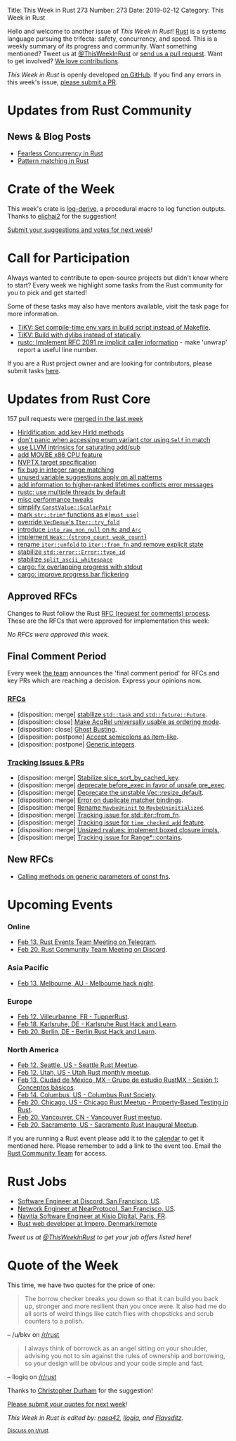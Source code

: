 Title: This Week in Rust 273
Number: 273
Date: 2019-02-12
Category: This Week in Rust

Hello and welcome to another issue of *This Week in Rust*!
[Rust](http://rust-lang.org) is a systems language pursuing the trifecta: safety, concurrency, and speed.
This is a weekly summary of its progress and community.
Want something mentioned? Tweet us at [@ThisWeekInRust](https://twitter.com/ThisWeekInRust) or [send us a pull request](https://github.com/cmr/this-week-in-rust).
Want to get involved? [We love contributions](https://github.com/rust-lang/rust/blob/master/CONTRIBUTING.md).

*This Week in Rust* is openly developed [on GitHub](https://github.com/cmr/this-week-in-rust).
If you find any errors in this week's issue, [please submit a PR](https://github.com/cmr/this-week-in-rust/pulls).

# Updates from Rust Community

## News & Blog Posts
* [Fearless Concurrency in Rust ](https://blog.knoldus.com/fearless-concurrency-in-rust/)
* [Pattern matching in Rust ](https://blog.knoldus.com/pattern-matching-in-rust-2/)

# Crate of the Week

This week's crate is [log-derive](https://crates.io/crates/log-derive), a procedural macro to log function outputs. Thanks to [elichai2](https://users.rust-lang.org/t/crate-of-the-week/2704/482) for the suggestion!

[Submit your suggestions and votes for next week][submit_crate]!

[submit_crate]: https://users.rust-lang.org/t/crate-of-the-week/2704

# Call for Participation

Always wanted to contribute to open-source projects but didn't know where to start?
Every week we highlight some tasks from the Rust community for you to pick and get started!

Some of these tasks may also have mentors available, visit the task page for more information.

* [TiKV: Set compile-time env vars in build script instead of Makefile](https://github.com/tikv/tikv/issues/4051).
* [TiKV: Build with dylibs instead of statically](https://github.com/tikv/tikv/issues/4151).
* [rustc: Implement RFC 2091 re implicit caller information](https://github.com/rust-lang/rust/issues/47809) - make 'unwrap' report a useful line number.

If you are a Rust project owner and are looking for contributors, please submit tasks [here][guidelines].

[guidelines]: https://users.rust-lang.org/t/twir-call-for-participation/4821

# Updates from Rust Core

157 pull requests were [merged in the last week][merged]

[merged]: https://github.com/search?q=is%3Apr+org%3Arust-lang+is%3Amerged+merged%3A2019-01-28..2019-02-04

* [HirIdification: add key HirId methods](https://github.com/rust-lang/rust/pull/58090)
* [don't panic when accessing enum variant ctor using `Self` in match](https://github.com/rust-lang/rust/pull/58007)
* [use LLVM intrinsics for saturating add/sub](https://github.com/rust-lang/rust/pull/58003)
* [add MOVBE x86 CPU feature](https://github.com/rust-lang/rust/pull/57999)
* [NVPTX target specification](https://github.com/rust-lang/rust/pull/57937)
* [fix bug in integer range matching](https://github.com/rust-lang/rust/pull/57978)
* [unused variable suggestions apply on all patterns](https://github.com/rust-lang/rust/pull/57899)
* [add information to higher-ranked lifetimes conflicts error messages](https://github.com/rust-lang/rust/pull/57901)
* [rustc: use multiple threads by default](https://github.com/rust-lang/rust/pull/57948)
* [misc performance tweaks](https://github.com/rust-lang/rust/pull/57916)
* [simplify `ConstValue::ScalarPair`](https://github.com/rust-lang/rust/pull/57442)
* [mark `str::trim*` functions as `#[must_use]`](https://github.com/rust-lang/rust/pull/57106)
* [override `VecDeque`'s `Iter::try_fold`](https://github.com/rust-lang/rust/pull/57974)
* [introduce `into_raw_non_null` on `Rc` and `Arc`](https://github.com/rust-lang/rust/pull/57934)
* [implement `Weak::`{`strong_count`, `weak_count`}](https://github.com/rust-lang/rust/pull/56696)
* [rename `iter::unfold` to `iter::from_fn` and remove explicit state](https://github.com/rust-lang/rust/pull/58062)
* [stabilize `std::error::Error::type_id`](https://github.com/rust-lang/rust/pull/58048)
* [stabilize `split_ascii_whitespace`](https://github.com/rust-lang/rust/pull/58047)
* [cargo: fix overlapping progress with stdout](https://github.com/rust-lang/cargo/pull/6618)
* [cargo: improve progress bar flickering](https://github.com/rust-lang/cargo/pull/6615)

## Approved RFCs

Changes to Rust follow the Rust [RFC (request for comments)
process](https://github.com/rust-lang/rfcs#rust-rfcs). These
are the RFCs that were approved for implementation this week:

*No RFCs were approved this week.*

## Final Comment Period

Every week [the team](https://www.rust-lang.org/team.html) announces the
'final comment period' for RFCs and key PRs which are reaching a
decision. Express your opinions now.

### [RFCs](https://github.com/rust-lang/rfcs/labels/final-comment-period)

* [disposition: merge] [stabilize `std::task` and `std::future::Future`](https://github.com/rust-lang/rfcs/pull/2592).
* [disposition: close] [Make AcqRel universally usable as ordering mode](https://github.com/rust-lang/rfcs/pull/2503).
* [disposition: close] [Ghost Busting](https://github.com/rust-lang/rfcs/pull/2357).
* [disposition: postpone] [Accept semicolons as item-like](https://github.com/rust-lang/rfcs/pull/2479).
* [disposition: postpone] [Generic integers](https://github.com/rust-lang/rfcs/pull/2581).

### [Tracking Issues & PRs](https://github.com/rust-lang/rust/labels/final-comment-period)

* [disposition: merge] [Stabilize slice_sort_by_cached_key](https://github.com/rust-lang/rust/pull/58074).
* [disposition: merge] [deprecate before_exec in favor of unsafe pre_exec](https://github.com/rust-lang/rust/pull/58059).
* [disposition: merge] [Deprecate the unstable Vec::resize_default](https://github.com/rust-lang/rust/pull/57656).
* [disposition: merge] [Error on duplicate matcher bindings](https://github.com/rust-lang/rust/pull/57617).
* [disposition: merge] [Rename `MaybeUninit` to `MaybeUninitialized`](https://github.com/rust-lang/rust/pull/56138).
* [disposition: merge] [Tracking issue for std::iter::from_fn](https://github.com/rust-lang/rust/issues/55977).
* [disposition: merge] [Tracking issue for `time_checked_add` feature](https://github.com/rust-lang/rust/issues/55940).
* [disposition: merge] [Unsized rvalues: implement boxed closure impls.](https://github.com/rust-lang/rust/pull/55431).
* [disposition: merge] [Tracking issue for Range*::contains](https://github.com/rust-lang/rust/issues/32311).

## New RFCs

* [Calling methods on generic parameters of const fns](https://github.com/rust-lang/rfcs/pull/2632).

# Upcoming Events

### Online

* [Feb 13. Rust Events Team Meeting on Telegram](https://t.me/joinchat/EkKINhHCgZ9llzvPidOssA).
* [Feb 20. Rust Community Team Meeting on Discord](https://discordapp.com/channels/442252698964721669/443773747350994945).

### Asia Pacific

* [Feb 13. Melbourne, AU - Melbourne hack night](https://www.meetup.com/Rust-Melbourne/events/257974991/).

### Europe

* [Feb 12. Villeurbanne, FR - TupperRust](https://tupperrust.github.io).
* [Feb 18. Karlsruhe, DE - Karlsruhe Rust Hack and Learn](https://www.meetup.com/Rust-Hack-Learn-Karlsruhe/events/258728236/).
* [Feb 20. Berlin, DE - Berlin Rust Hack and Learn](https://www.meetup.com/opentechschool-berlin/events/rjgkhqyzdbbc/).

### North America

* [Feb 12. Seattle, US - Seattle Rust Meetup](https://www.meetup.com/Seattle-Rust-Meetup/events/nzfspqyzdbpb/).
* [Feb 12. Utah, US - Utah Rust monthly meetup](https://www.meetup.com/utahrust/events/257819656/).
* [Feb 13. Ciudad de México, MX - Grupo de estudio RustMX - Sesión 1: Conceptos básicos](https://www.meetup.com/Rust-MX/events/258659340/).
* [Feb 14. Columbus, US - Columbus Rust Society](https://www.meetup.com/columbus-rs/events/dbcfrpyzdbsb/).
* [Feb 20. Chicago, US - Chicago Rust Meetup - Property-Based Testing in Rust](https://www.meetup.com/Chicago-Rust-Meetup/events/257469240/).
* [Feb 20. Vancouver, CN - Vancouver Rust meetup](https://www.meetup.com/Vancouver-Rust/events/hkllqqyzdbbc/).
* [Feb 20. Sacramento, US - Sacramento Rust Inaugural Meetup](https://www.meetup.com/Rust-Sacramento/events/258393260/).

If you are running a Rust event please add it to the [calendar] to get
it mentioned here. Please remember to add a link to the event too.
Email the [Rust Community Team][community] for access.

[calendar]: https://www.google.com/calendar/embed?src=apd9vmbc22egenmtu5l6c5jbfc%40group.calendar.google.com
[community]: mailto:community-team@rust-lang.org

# Rust Jobs

* [Software Engineer at Discord, San Francisco, US](https://discordapp.com/jobs/4200751002).
* [Network Engineer at NearProtocol, San Francisco, US](https://nearprotocol.com/careers/?gh_jid=4205573002).
* [Navitia Software Engineer at Kisio Digital, Paris, FR](https://www.welcometothejungle.co/companies/kisio-digital/jobs/rust-c-developpeur-h-f_paris).
* [Rust web developer at Impero, Denmark/remote](https://impero.com/job/full-stack-web-developer-rust/)

*Tweet us at [@ThisWeekInRust](https://twitter.com/ThisWeekInRust) to get your job offers listed here!*

# Quote of the Week

This time, we have two quotes for the price of one:

> The borrow checker breaks you down so that it can build you back up, stronger and more resilient than you once were. It also had me do all sorts of weird things like catch flies with chopsticks and scrub counters to a polish.

– /u/bkv on [/r/rust](https://www.reddit.com/r/rust/comments/ampvvt/as_a_new_selftaught_student_to_programming_this/efnw35o/)

> I always think of borrowck as an angel sitting on your shoulder, advising you not to sin against the rules of ownership and borrowing, so your design will be obvious and your code simple and fast.

– llogiq on [/r/rust](https://www.reddit.com/r/rust/comments/ampvvt/as_a_new_selftaught_student_to_programming_this/efo074d)

Thanks to [Christopher Durham](https://users.rust-lang.org/t/twir-quote-of-the-week/328/617) for the suggestion!

[Please submit your quotes for next week](http://users.rust-lang.org/t/twir-quote-of-the-week/328)!

*This Week in Rust is edited by: [nasa42](https://github.com/nasa42), [llogiq](https://github.com/llogiq), and [Flavsditz](https://github.com/Flavsditz).*

<small>[Discuss on r/rust]().</small>
